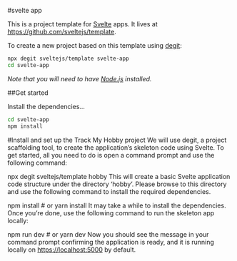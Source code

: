 #svelte app

This is a project template for [Svelte](https://svelte.dev) apps. It lives at https://github.com/sveltejs/template.

To create a new project based on this template using [degit](https://github.com/Rich-Harris/degit):

```bash
npx degit sveltejs/template svelte-app
cd svelte-app
```

*Note that you will need to have [Node.js](https://nodejs.org) installed.*


##Get started

Install the dependencies...

```bash
cd svelte-app
npm install
```

#Install and set up the Track My Hobby project
We will use degit, a project scaffolding tool, to create the application’s skeleton code using Svelte. To get started, all you need to do is open a command prompt and use the following command:

npx degit sveltejs/template hobby
This will create a basic Svelte application code structure under the directory ‘hobby’. Please browse to this directory and use the following command to install the required dependencies.

npm install # or yarn install
It may take a while to install the dependencies. Once you’re done, use the following command to run the skeleton app locally:

npm run dev # or yarn dev
Now you should see the message in your command prompt confirming the application is ready, and it is running locally on [<https://localhost:5000>](<https://localhost:5000>) by default.